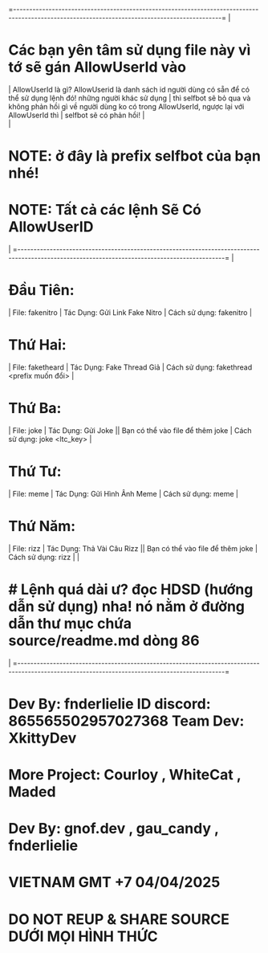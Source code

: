 =----------------------------------------------------------------------------------------------------------------------------------------------=
| 
# Các bạn yên tâm sử dụng file này vì tớ sẽ gán AllowUserId vào
|                         AllowUserId là gì? AllowUserid là danh sách id người dùng có sẵn để có thể sử dụng lệnh đó! những người khác sử dụng
|                         thì selfbot sẽ bỏ qua và không phản hồi gì về người dùng ko có trong AllowUserId, ngược lại với AllowUserId thì
|                         selfbot sẽ có phản hồi!
|                         
| 
# NOTE: <prefix> ở đây là prefix selfbot của bạn nhé! 
# NOTE: Tất cả các lệnh Sẽ Có AllowUserID
| 
=----------------------------------------------------------------------------------------------------------------------------------------------=
|
# Đầu Tiên: 
|    File: fakenitro
|    Tác Dụng:  Gửi Link Fake Nitro
|    Cách sử dụng: <prefix>fakenitro 
|
# Thứ Hai:
|    File: faketheard
|    Tác Dụng:  Fake Thread Giả 
|    Cách sử dụng: <prefix>fakethread  <prefix muốn đổi>
|
# Thứ Ba:
|    File: joke
|    Tác Dụng:  Gửi Joke || Bạn có thể vào file để thêm joke
|    Cách sử dụng: <preifx>joke  <ltc_key>
|
# Thứ Tư:
|    File: meme
|    Tác Dụng: Gửi Hình Ânh Meme 
|    Cách sử dụng: <prefix>meme 
|
# Thứ Năm:
|    File: rizz
|    Tác Dụng: Thả Vài Câu Rizz || Bạn có thể vào file để thêm joke
|    Cách sử dụng: <prefix>rizz 
|
|
# # Lệnh quá dài ư? đọc HDSD (hướng dẫn sử dụng) nha! nó nằm ở đường dẫn thư mục chứa source/readme.md dòng 86
|
=----------------------------------------------------------------------------------------------------------------------------------------------=


#                            Dev By: fnderlielie ID discord: 865565502957027368 Team Dev: XkittyDev  
#                               More Project:  Courloy    ,    WhiteCat       ,      Maded
#                                    Dev By:   gnof.dev   ,    gau_candy      ,     fnderlielie

#                                               VIETNAM GMT +7 04/04/2025 

#                                       DO NOT REUP & SHARE SOURCE DƯỚI MỌI HÌNH THỨC